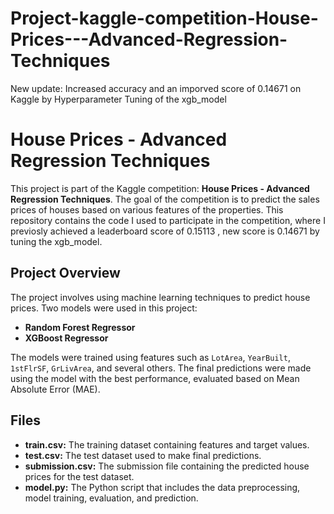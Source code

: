 # Project-kaggle-competition-House-Prices---Advanced-Regression-Techniques


New update: Increased accuracy and an imporved score of 0.14671 on Kaggle by Hyperparameter Tuning of the xgb_model



# House Prices - Advanced Regression Techniques

This project is part of the Kaggle competition: **House Prices - Advanced Regression Techniques**. The goal of the competition is to predict the sales prices of houses based on various features of the properties. This repository contains the code I used to participate in the competition, where I previosly achieved a leaderboard score of 0.15113 ,  new score is 0.14671 by tuning the xgb_model.

## Project Overview

The project involves using machine learning techniques to predict house prices. Two models were used in this project:
- **Random Forest Regressor**
- **XGBoost Regressor**

The models were trained using features such as `LotArea`, `YearBuilt`, `1stFlrSF`, `GrLivArea`, and several others. The final predictions were made using the model with the best performance, evaluated based on Mean Absolute Error (MAE).

## Files

- **train.csv:** The training dataset containing features and target values.
- **test.csv:** The test dataset used to make final predictions.
- **submission.csv:** The submission file containing the predicted house prices for the test dataset.
- **model.py:** The Python script that includes the data preprocessing, model training, evaluation, and prediction.
